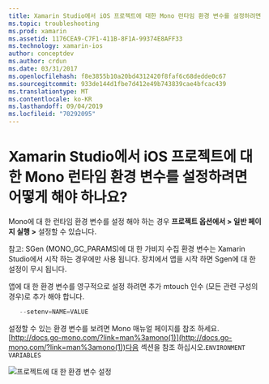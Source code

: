 ```yaml
---
title: Xamarin Studio에서 iOS 프로젝트에 대한 Mono 런타임 환경 변수를 설정하려면 어떻게 해야 하나요?
ms.topic: troubleshooting
ms.prod: xamarin
ms.assetid: 1176CEA9-C7F1-411B-8F1A-99374E8AFF33
ms.technology: xamarin-ios
author: conceptdev
ms.author: crdun
ms.date: 03/31/2017
ms.openlocfilehash: f8e3855b10a20bd4312420f8faf6c68dedde0c67
ms.sourcegitcommit: 933de144d1fbe7d412e49b743839cae4bfcac439
ms.translationtype: MT
ms.contentlocale: ko-KR
ms.lasthandoff: 09/04/2019
ms.locfileid: "70292095"
---
```

# <a name="how-do-i-set-mono-runtime-environment-variables-for-ios-projects-in-xamarin-studio"></a>Xamarin Studio에서 iOS 프로젝트에 대한 Mono 런타임 환경 변수를 설정하려면 어떻게 해야 하나요?

Mono에 대 한 런타임 환경 변수를 설정 해야 하는 경우 **프로젝트 옵션에서 > 일반 페이지 실행 >** 설정할 수 있습니다.

참고: SGen (MONO\_GC\_PARAMS)에 대 한 가비지 수집 환경 변수는 Xamarin Studio에서 시작 하는 경우에만 사용 됩니다. 장치에서 앱을 시작 하면 Sgen에 대 한 설정이 무시 됩니다. 

앱에 대 한 환경 변수를 영구적으로 설정 하려면 추가 mtouch 인수 (모든 관련 구성의 경우)로 추가 해야 합니다.

```csharp
   --setenv=NAME=VALUE
```

설정할 수 있는 환경 변수를 보려면 Mono 매뉴얼 페이지를 참조 하세요.  [http://docs.go-mono.com/?link=man%3amono(1)](http://docs.go-mono.com/?link=man%3amono(1))다음 섹션을 참조 하십시오.`ENVIRONMENT VARIABLES`

![](xs-mono-runtime-images/environment-variables.jpg "프로젝트에 대 한 환경 변수 설정")
